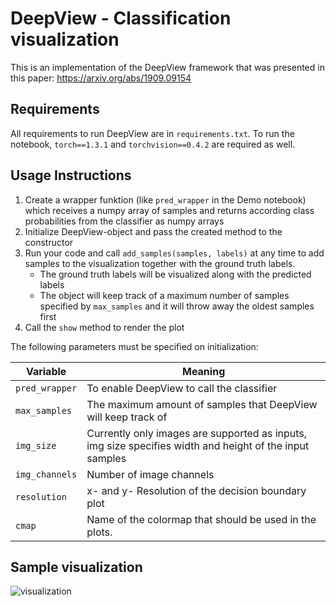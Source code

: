 # DeepView - Classification visualization

This is an implementation of the DeepView framework that was presented in this paper: https://arxiv.org/abs/1909.09154

## Requirements

All requirements to run DeepView are in ```requirements.txt```. 
To run the notebook, ```torch==1.3.1``` and ```torchvision==0.4.2``` are required as well.

## Usage Instructions

 1. Create a wrapper funktion (like ```pred_wrapper``` in the Demo notebook) which receives a numpy array of samples and returns according class probabilities from the classifier as numpy arrays
 2. Initialize DeepView-object and pass the created method to the constructor
 3. Run your code and call ```add_samples(samples, labels)``` at any time to add samples to the visualization together with the ground truth labels.
    * The ground truth labels will be visualized along with the predicted labels
    * The object will keep track of a maximum number of samples specified by ```max_samples``` and it will throw away the oldest samples first
 4. Call the ```show``` method to render the plot

The following parameters must be specified on initialization:


| Variable    | Meaning             |
|----------------------|-------------------|
| ```pred_wrapper```    | To enable DeepView to call the classifier |
| ```max_samples```      | The maximum amount of samples that DeepView will keep track of |
| ```img_size```         | Currently only images are supported as inputs, img size specifies width and height of the input samples |
| ```img_channels```     | Number of image channels |
| ```resolution```       | x- and y- Resolution of the decision boundary plot |
| ```cmap```             | Name of the colormap that should be used in the plots. |

## Sample visualization

![visualization](https://user-images.githubusercontent.com/30961397/71091913-628e4480-21a6-11ea-8a26-d94f13907548.png)
